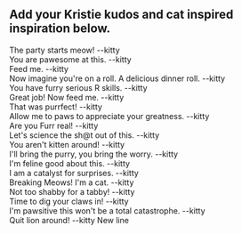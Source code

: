 ## Add your Kristie kudos and cat inspired inspiration below.


The party starts meow! --kitty  
You are pawesome at this. --kitty  
Feed me. --kitty  
Now imagine you're on a roll. A delicious dinner roll. --kitty  
You have furry serious R skills. --kitty  
Great job! Now feed me. --kitty  
That was purrfect! --kitty  
Allow me to paws to appreciate your greatness. --kitty          
Are you Furr real! --kitty  
Let's science the sh@t out of this. --kitty  
You aren't kitten around! --kitty  
I'll bring the purry, you bring the worry. --kitty  
I'm feline good about this. --kitty  
I am a catalyst for surprises. --kitty  
Breaking Meows! I'm a cat. --kitty  
Not too shabby for a tabby! --kitty  
Time to dig your claws in! --kitty   
I'm pawsitive this won't be a total catastrophe. --kitty   
Quit lion around! --kitty
New line
